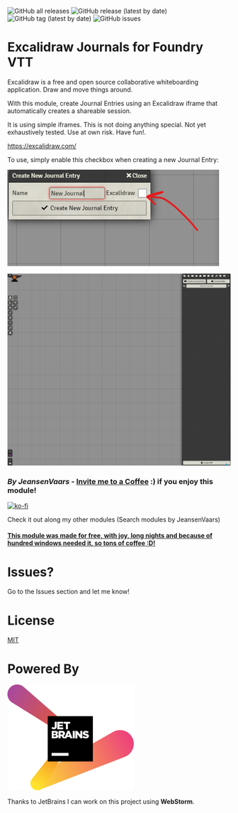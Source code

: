 ![GitHub all releases](https://img.shields.io/github/downloads/saif-ellafi/foundryvtt-excalidraw-journals/total?logo=GitHub) ![GitHub release (latest by date)](https://img.shields.io/github/downloads/saif-ellafi/foundryvtt-excalidraw-journals/latest/total) ![GitHub tag (latest by date)](https://img.shields.io/github/v/tag/saif-ellafi/foundryvtt-excalidraw-journals) ![GitHub issues](https://img.shields.io/github/issues-raw/saif-ellafi/foundryvtt-excalidraw-journals)
# Excalidraw Journals for Foundry VTT

Excalidraw is a free and open source collaborative whiteboarding application. Draw and move things around.

With this module, create Journal Entries using an Excalidraw iframe that automatically creates a shareable session.

It is using simple iframes. This is not doing anything special. Not yet exhaustively tested. Use at own risk. Have fun!.

https://excalidraw.com/

To use, simply enable this checkbox when creating a new Journal Entry:

![img.png](instruction.png)

![Example](excafoundry.gif)

### _By JeansenVaars_ - [Invite me to a Coffee](https://ko-fi.com/jeansenvaars) :) if you enjoy this module!
[![ko-fi](https://ko-fi.com/img/githubbutton_sm.svg)](https://ko-fi.com/V7V14D3AH)

Check it out along my other modules (Search modules by JeansenVaars)
#### [This module was made for free, with joy, long nights and because of hundred windows needed it, so tons of coffee :D!](https://ko-fi.com/jeansenvaars)

# Issues?
Go to the Issues section and let me know!

# License

[MIT](./LICENSE.md)

# Powered By

[![JetBrains](./jetbrains.svg)](https://www.jetbrains.com)

Thanks to JetBrains I can work on this project using **WebStorm**.
